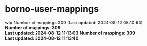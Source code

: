 # borno-user-mappings
wip
Number of mappings 309 (Last updated: 2024-08-12 05:10:53)
**Number of mappings: 309**  
**Last updated: 2024-08-12 11:13:03**
**Number of mappings: 309**  
**Last updated: 2024-08-12 11:13:40**
